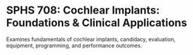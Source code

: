 # SPHS 708: Cochlear Implants: Foundations & Clinical Applications

Examines fundamentals of cochlear implants, candidacy, evaluation, equipment, programming, and performance outcomes.